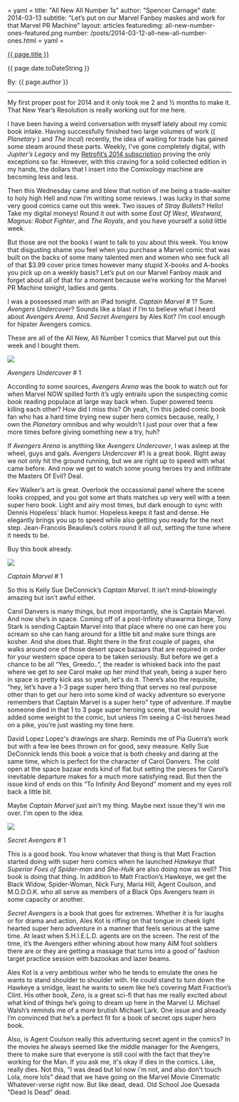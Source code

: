 = yaml =
title: "All New All Number 1s"
author: "Spencer Carnage"
date: 2014-03-13
subtitle: "Let’s put on our Marvel Fanboy maskes and work for that Marvel PR Machine"
layout: articles
featuredimg: all-new-number-ones-featured.png
number: /posts/2014-03-12-all-new-all-number-ones.html
= yaml =

<a href="{{ page.url }}" class='postTitleLink'><p class='postTitle'>{{ page.title }}</p></a>
<p class='postPublished'>{{ page.date.toDateString }}</p>
<p class='postAuthor'>By: {{ page.author }}</p>
<hr>
My first proper post for 2014 and it only took me 2 and ½ months to make it. That New Year’s Resolution is really working out for me here.

I have been having a weird conversation with myself lately about my comic book intake. Having successfully finished two large volumes of work (( *Planetary* ) and *The Incal*) recently, the idea of waiting for trade has gained some steam around these parts. Weekly, I’ve gone completely digital, with *Jupiter’s Legacy* and my [Retrofit’s 2014 subscription](http://retrofit.storenvy.com/collections/29642-all-products/products/4944808-retrofit-2014-full-year-subscription-january-december) proving the only exceptions so far. However, with this craving for a solid collected edition in my hands, the dollars that I insert into the Comixology machine are becoming less and less. 

Then this Wednesday came and blew that notion of me being a trade-waiter to holy high Hell and now I’m writing some reviews. I was lucky in that some very good comics came out this week. Two issues of *Stray Bullets*? Hello! Take my digital moneys! Round it out with some *East Of West*, *Westward*, *Magnus: Robot Fighter*, and *The Royals*, and you have yourself a solid little week. 

But those are not the books I want to talk to you about this week. You know that disgusting shame you feel when you purchase a Marvel comic that was built on the backs of some many talented men and women who see fuck all of that $3.99 cover price times however many stupid X-books and A-books you pick up on a weekly basis? Let’s put on our Marvel Fanboy mask and forget about all of that for a moment because we’re working for the Marvel PR Machine tonight, ladies and gents.

I was a possessed man with an iPad tonight. *Captain Marvel* # 1? Sure. *Avengers Undercover*? Sounds like a blast if I’m to believe what I heard about *Avengers Arena*. And *Secret Avengers* by Ales Kot? I’m cool enough for hipster Avengers comics. 

These are all of the All New, All Number 1 comics that Marvel put out this week and I bought them. 

<img src="/images/forPosts/all-new-number-ones-avengers-undercover-1.jpg" class="center-img">

*Avengers Undercover* # 1

According to some sources, *Avengers Arena* was the book to watch out for when Marvel NOW spilled forth it’s ugly entrails upon the suspecting comic book reading populace at large way back when. Super powered teens killing each other? How did I miss this? Oh yeah, I’m this jaded comic book fan who has a hard time trying new super hero comics because, really, I own the *Planetary* omnibus and why wouldn’t I just pour over that a few more times before giving something new a try, huh? 

If *Avengers Arena* is anything like *Avengers Undercover*, I was asleep at the wheel, guys and gals. *Avengers Undercover* #1 is a great book. Right away we not only hit the ground running, but we are right up to speed with what came before. And now we get to watch some young heroes try and infiltrate the Masters Of Evil? Deal. 

Kev Walker’s art is great. Overlook the occassional panel where the scene looks cropped, and you got some art thats matches up very well with a teen super hero book. Light and airy most times, but dark enough to sync with Dennis Hopeless’ black humor. Hopeless keeps it fast and dense. He elegantly brings you up to speed while also getting you ready for the next step. Jean-Francois Beaulieu’s colors round it all out, setting the tone where it needs to be. 

Buy this book already.

<img src="/images/forPosts/all-new-number-ones-captain-marvel-1.jpg" class="center-img">

*Captain Marvel* # 1

So this is Kelly Sue DeConnick’s *Captain Marvel*. It isn’t mind-blowingly amazing but isn’t awful either. 

Carol Danvers is many things, but most importantly, she is Captain Marvel. And now she’s in space. Coming off of a post-Infinity shawarma binge, Tony Stark is sending Captain Marvel into that place where no one can here you scream so she can hang around for a little bit and make sure things are kosher. And she does that. Right there in the first couple of pages, she walks around one of those desert space bazaars that are required in order for your western space opera to be taken seriously. But before we get a chance to be all “Yes, Greedo..”, the reader is whisked back into the past where we get to see Carol make up her mind that yeah, being a super hero in space is pretty kick ass so yeah, let's do it. There’s also the requisite, “hey, let’s have a 1-3 page super hero thing that serves no real purpose other than to get our hero into some kind of wacky adventure so everyone remembers that Captain Marvel is a super hero" type of adventure. If maybe someone died in that 1 to 3 page super heroing scene, that would have added some weight to the comic, but unless I’m seeing a C-list heroes head on a pike, you’re just wasting my time here.

David Lopez Lopez's drawings are sharp. Reminds me of Pia Guerra’s work but with a few lee bees thrown on for good, sexy measure. Kelly Sue DeConnick lends this book a voice that is both cheeky and daring at the same time, which is perfect for the character of Carol Danvers. The cold open at the space bazaar ends kind of flat but setting the pieces for Carol’s inevitable departure makes for a much more satisfying read. But then the issue kind of ends on this “To Infinity And Beyond” moment and my eyes roll back a little bit. 

Maybe *Captain Marvel* just ain’t my thing. Maybe next issue they'll win me over. I'm open to the idea.

<img src="/images/forPosts/all-new-number-ones-secret-avengers-1.jpg" class="center-img">

*Secret Avengers* # 1

This is a good book. You know whatever that thing is that Matt Fraction started doing with super hero comics when he launched *Hawkeye* that *Superior Foes of Spider-man* and *She-Hulk* are also doing now as well? This book is doing that thing. In addition to Matt Fraction’s Hawkeye, we get the Black Widow, Spider-Woman, Nick Fury, Maria Hill, Agent Coulson, and M.O.D.O.K. who all serve as members of a Black Ops Avengers team in some capacity or another. 

*Secret Avengers* is a book that goes for extremes. Whether it is for laughs or for drama and action, Ales Kot is riffing on that tongue in cheek light hearted super hero adventure in a manner that feels serious at the same time. At least when S.H.I.E.L.D. agents are on the screen. The rest of the time, it’s the Avengers either whining about how many AIM foot soldiers there are or they are getting a massage that turns into a good ol’ fashion target practice session with bazookas and lazer beams. 

Ales Kot is a very ambitious writer who he tends to emulate the ones he wants to stand shoulder to shoulder with. He could stand to turn down the Hawkeye a smidge, least he wants to seem like he’s covering Matt Fraction’s Clint. His other book, *Zero*, is a great sci-fi that has me really excited about what kind of things he’s going to dream up here in the Marvel U. Michael Walsh’s reminds me of a more brutish Michael Lark. One issue and already I’m convinced that he’s a perfect fit for a book of secret ops super hero book. 

Also, is Agent Coulson really this adventuring secret agent in the comics? In the movies he always seemed like the middle manager for the Avengers, there to make sure that everyone is still cool with the fact that they’re working for the Man. If you ask me, it's okay if dies in the comics. Like, really dies. Not this, "I was dead but lol now i'm not, and also don't touch Lola, more lols" dead that we have going on the Marvel Movie Cinematic Whatever-verse right now. But like dead, dead. Old School Joe Quesada "Dead Is Dead" dead. 
